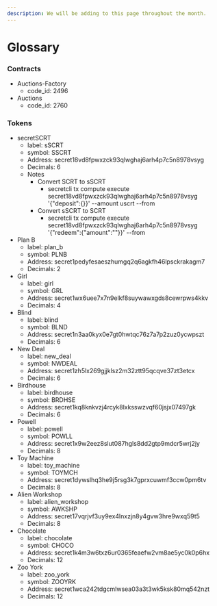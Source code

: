 ```yaml
---
description: We will be adding to this page throughout the month.
---
```


# Glossary

### Contracts

* Auctions-Factory
  * code\_id: 2496
* Auctions
  * code\_id: 2760

### Tokens

* secretSCRT
  * label: sSCRT
  * symbol: SSCRT
  * Address: secret18vd8fpwxzck93qlwghaj6arh4p7c5n8978vsyg
  * Decimals: 6
  * Notes
    * Convert SCRT to sSCRT
      * secretcli tx compute execute secret18vd8fpwxzck93qlwghaj6arh4p7c5n8978vsyg '{"deposit":{}}' --amount uscrt --from
    * Convert sSCRT to SCRT
      * secretcli tx compute execute secret18vd8fpwxzck93qlwghaj6arh4p7c5n8978vsyg '{"redeem":{"amount":""}}' --from
* Plan B
  * label: plan\_b
  * symbol: PLNB
  * Address: secret1pedyfesaeszhumgq2q6agkfh46lpsckrakagm7
  * Decimals: 2
* Girl
  * label: girl
  * symbol: GRL
  * Address: secret1wx6uee7x7n9elkf8suywawxgds8cewrpws4kkv
  * Decimals: 4
* Blind
  * label: blind
  * symbol: BLND
  * Address: secret1n3aa0kyx0e7gt0hwtqc76z7a7p2zuz0ycwpszt
  * Decimals: 6
* New Deal
  * label: new\_deal
  * symbol: NWDEAL
  * Address: secret1zh5lx269gjjklsz2m32ztt95qcqve37zt3etcx
  * Decimals: 6
* Birdhouse
  * label: birdhouse
  * symbol: BRDHSE
  * Address: secret1kq8knkvzj4rcyk8lxksswzvqf60jsjx07497gk
  * Decimals: 6
* Powell
  * label: powell
  * symbol: POWLL
  * Address: secret1x9w2eez8slut087hgls8dd2gtp9mdcr5wrj2jy
  * Decimals: 8
* Toy Machine
  * label: toy\_machine
  * symbol: TOYMCH
  * Address: secret1dywslhq3he9j5rsg3k7gprxcuwmf3ccw0pm6tv
  * Decimals: 8
* Alien Workshop
  * label: alien\_workshop
  * symbol: AWKSHP
  * Address: secret17vqrjvf3uy9ex4lnxzjn8y4gvw3hre9wxq59t5
  * Decimals: 8
* Chocolate
  * label: chocolate
  * symbol: CHOCO
  * Address: secret1k4m3w6txz6ur0365feaefw2vm8ae5yc0k0p6hx
  * Decimals: 12
* Zoo York
  * label: zoo\_york
  * symbol: ZOOYRK
  * Address: secret1wca242tdgcmlwsea03a3t3wk5ksk80mq542nzt
  * Decimals: 12

